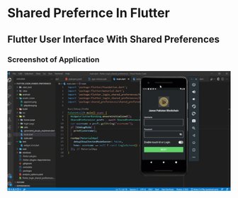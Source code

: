 # Shared Prefernce In Flutter

## Flutter User Interface With Shared Preferences

### Screenshot of Application

<img src="https://github.com/AbdulSattarSuleman/Flutter-Shared-Preferences_login/blob/master/screenshots/flutter%20SharefPreferences.gif">

